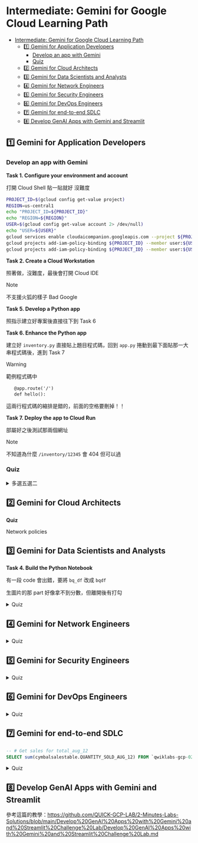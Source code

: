 # Intermediate: Gemini for Google Cloud Learning Path

- [Intermediate: Gemini for Google Cloud Learning Path](#intermediate-gemini-for-google-cloud-learning-path)
  - [1️⃣ Gemini for Application Developers](#1️⃣-gemini-for-application-developers)
    - [Develop an app with Gemini](#develop-an-app-with-gemini)
    - [Quiz](#quiz)
  - [2️⃣ Gemini for Cloud Architects](#2️⃣-gemini-for-cloud-architects)
  - [3️⃣ Gemini for Data Scientists and Analysts](#3️⃣-gemini-for-data-scientists-and-analysts)
  - [4️⃣ Gemini for Network Engineers](#4️⃣-gemini-for-network-engineers)
  - [5️⃣ Gemini for Security Engineers](#5️⃣-gemini-for-security-engineers)
  - [6️⃣ Gemini for DevOps Engineers](#6️⃣-gemini-for-devops-engineers)
  - [7️⃣ Gemini for end-to-end SDLC](#7️⃣-gemini-for-end-to-end-sdlc)
  - [8️⃣ Develop GenAI Apps with Gemini and Streamlit](#8️⃣-develop-genai-apps-with-gemini-and-streamlit)

## 1️⃣ Gemini for Application Developers

### Develop an app with Gemini
<!-- markdownlint-disable MD036 -->

**Task 1. Configure your environment and account**

打開 Cloud Shell 貼一貼就好 沒難度

```sh
PROJECT_ID=$(gcloud config get-value project)
REGION=us-central1
echo "PROJECT_ID=${PROJECT_ID}"
echo "REGION=${REGION}"
USER=$(gcloud config get-value account 2> /dev/null)
echo "USER=${USER}"
gcloud services enable cloudaicompanion.googleapis.com --project ${PROJECT_ID}
gcloud projects add-iam-policy-binding ${PROJECT_ID} --member user:${USER} --role=roles/cloudaicompanion.user
gcloud projects add-iam-policy-binding ${PROJECT_ID} --member user:${USER} --role=roles/serviceusage.serviceUsageViewer
```

**Task 2. Create a Cloud Workstation**

照著做，沒難度，最後會打開 Cloud IDE

> [!NOTE]
> 不支援火狐的樣子 Bad Google

**Task 5. Develop a Python app**

照指示建立好專案後直接往下到 Task 6

**Task 6. Enhance the Python app**

建立好 `inventory.py` 直接貼上題目程式碼，回到 `app.py` 捲動到最下面貼那一大串程式碼後，進到 Task 7

<!-- markdownlint-disable MD040 -->
> [!WARNING]
> 範例程式碼中
>
> ```
>    @app.route('/')
>    def hello():
> ```
>
> 這兩行程式碼的縮排是錯的，前面的空格要刪掉！！

**Task 7. Deploy the app to Cloud Run**

部屬好之後測試那兩個網址

> [!NOTE]
> 不知道為什麼 `/inventory/12345` 會 404 但可以過

### Quiz

<details>
  <summary>多選五選二</summary>

![p236-c881](assets/p236-c881.webp)

</details>

## 2️⃣ Gemini for Cloud Architects

**Quiz**

Network policies

## 3️⃣ Gemini for Data Scientists and Analysts

**Task 4. Build the Python Notebook**

有一段 code 會出錯，要將 `bq_df` 改成 `bqdf`

生圖片的那 part 好像拿不到分數，但離開後有打勾

<details>
  <summary>Quiz</summary>

![p236-c879](assets/p236-c879.webp)

</details>

## 4️⃣ Gemini for Network Engineers

<details>
  <summary>Quiz</summary>

![p236-c884](assets/p236-c884.webp)

</details>

## 5️⃣ Gemini for Security Engineers

<details>
  <summary>Quiz</summary>

![p236-886](assets/p236-c886.webp)

</details>

## 6️⃣ Gemini for DevOps Engineers

<details>
  <summary>Quiz</summary>

![p236-882](assets/p236-c882.webp)

</details>

## 7️⃣ Gemini for end-to-end SDLC

```sql
-- # Get sales for total_aug_12
SELECT sum(cymbalsalestable.QUANTITY_SOLD_AUG_12) FROM `qwiklabs-gcp-02-91babfb9a0f1.cymbal_sales.cymbalsalestable` AS cymbalsalestable;
```

<details>
  <summary>Quiz</summary>

![p236-885](assets/p236-c885.webp)

</details>

## 8️⃣ Develop GenAI Apps with Gemini and Streamlit

參考這篇的教學：<https://github.com/QUICK-GCP-LAB/2-Minutes-Labs-Solutions/blob/main/Develop%20GenAI%20Apps%20with%20Gemini%20and%20Streamlit%20Challenge%20Lab/Develop%20GenAI%20Apps%20with%20Gemini%20and%20Streamlit%20Challenge%20Lab.md>
